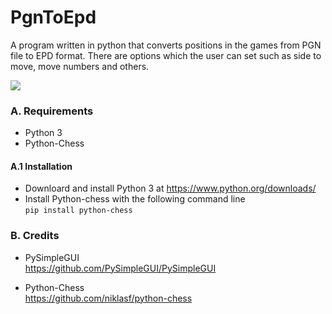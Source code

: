 # PgnToEpd
A program written in python that converts positions in the games from PGN file to EPD format. There are options which the user can set such as side to move, move numbers and others.

![](https://i.imgur.com/o6jEOm4.png)

### A. Requirements
* Python 3
* Python-Chess

#### A.1 Installation
* Downloard and install Python 3 at https://www.python.org/downloads/
* Install Python-chess with the following command line<br>
`pip install python-chess`

### B. Credits
* PySimpleGUI<br>
https://github.com/PySimpleGUI/PySimpleGUI

* Python-Chess<br>
https://github.com/niklasf/python-chess
